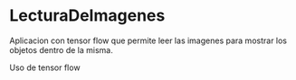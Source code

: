 # LecturaDeImagenes

Aplicacion con tensor flow que permite leer las imagenes para mostrar los objetos dentro de la misma.

Uso de tensor flow
